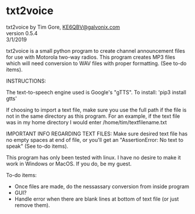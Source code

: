 # txt2voice

txt2voice by Tim Gore, KE6QBV@galvonix.com<br>
version 0.5.4<br>
3/1/2019<br>

txt2voice is a small python program to create channel announcement
files for use with Motorola two-way radios. This program creates MP3 files
which will need conversion to WAV files with proper formatting. (See
to-do items). 

INSTRUCTIONS:

The text-to-speech engine used is Google's "gTTS". To install: 'pip3 install gtts'

If choosing to import a text file, make sure you use the full path if the file is not in 
the same directory as this program. For an example, if the text file was in my home
directory I would enter /home/tim/textfilename.txt

IMPORTANT INFO REGARDING TEXT FILES: Make sure desired text file has no empty spaces 
at end of file, or you'll get an "AssertionError: No text to speak" (See to-do items).

This program has only been tested with linux. I have no desire to make it work in 
Windows or MacOS. If you do, be my guest.

To-do items:
- Once files are made, do the nessassary conversion from inside program
- GUI?
- Handle error when there are blank lines at bottom of text file (or just remove them).
